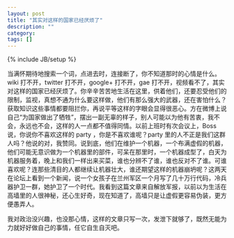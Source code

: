 ```yaml
---
layout: post
title: "其实对这样的国家已经厌烦了"
description: ""
category: 
tags: []
---
```

{% include JB/setup %}

当满怀期待地搜索一个词，点进去时，连接断了，你不知道那时的心情是什么。wiki 打不开，twitter 打不开，google+ 打不开，gae 打不开，视频看不了，其实对这样的国家已经厌烦了。你辛辛苦苦地生活在这里，供着他们，还要忍受他们的限制，监视，真想不通为什么要这样做，他们有那么强大的武器，还在害怕什么？获取知识这些事情都要阻拦你，再说平等这样的字眼会显得很恶心。方在微博上说自己“为国家做出了牺牲”，摆出一副无辜的样子，别人可能以为他有苦衷，我不会，永远也不会，这样的人一点都不值得同情。以前上班时有次会议上，Boss 说，你说你不喜欢这样的 party ，你是不喜欢谁呢？party 里的人不正是我们这群人吗？他说的对，我赞同。说到底，他们在维护一个机器，一个布满虚假的机器，他们可能无意识做为一个机器里的部件，可呆在那里时，一个机器成型了，白天为机器服务着，晚上和我们一样出来买菜，谁也分辨不了谁，谁也反对不了谁。可谁喜欢呢？连那些清目的人都继续让机器壮大，谁还期望这样的机器崩坍呢？这两天在论坛上看到一个新闻，说一个女孩子在兰州军区一个月写了几十万行代码，冷兵器护卫一群，她护卫了一个时代。我看到这篇文章来自解放军报，以前以为生活在高墙里的人很神秘，还心生好奇，现在知道了，高墙只是让虚假更容易伪装，更方便愚弄人。

我对政治没兴趣，也没那心情，这样的文章只写一次，发泄下就够了，既然无能为力就好好做自己的事情，任它自生自灭吧。
